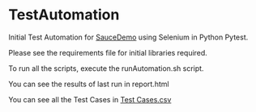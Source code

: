 # TestAutomation

Initial Test Automation for [SauceDemo](https://www.saucedemo.com) using Selenium in Python Pytest.

Please see the requirements file for initial libraries required.

To run all the scripts, execute the runAutomation.sh script.

You can see the results of last run in report.html

You can see all the Test Cases in [Test Cases.csv](https://github.com/shreyas21295/TestAutomation/blob/master/Test%20Cases.csv)
